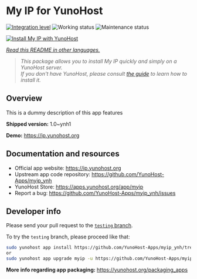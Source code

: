 <!--
N.B.: This README was automatically generated by <https://github.com/YunoHost/apps/tree/master/tools/readme_generator>
It shall NOT be edited by hand.
-->

# My IP for YunoHost

[![Integration level](https://dash.yunohost.org/integration/myip.svg)](https://ci-apps.yunohost.org/ci/apps/myip/) ![Working status](https://ci-apps.yunohost.org/ci/badges/myip.status.svg) ![Maintenance status](https://ci-apps.yunohost.org/ci/badges/myip.maintain.svg)

[![Install My IP with YunoHost](https://install-app.yunohost.org/install-with-yunohost.svg)](https://install-app.yunohost.org/?app=myip)

*[Read this README in other languages.](./ALL_README.md)*

> *This package allows you to install My IP quickly and simply on a YunoHost server.*  
> *If you don't have YunoHost, please consult [the guide](https://yunohost.org/install) to learn how to install it.*

## Overview

This is a dummy description of this app features

**Shipped version:** 1.0~ynh1

**Demo:** <https://ip.yunohost.org>
## Documentation and resources

- Official app website: <https://ip.yunohost.org>
- Upstream app code repository: <https://github.com/YunoHost-Apps/myip_ynh>
- YunoHost Store: <https://apps.yunohost.org/app/myip>
- Report a bug: <https://github.com/YunoHost-Apps/myip_ynh/issues>

## Developer info

Please send your pull request to the [`testing` branch](https://github.com/YunoHost-Apps/myip_ynh/tree/testing).

To try the `testing` branch, please proceed like that:

```bash
sudo yunohost app install https://github.com/YunoHost-Apps/myip_ynh/tree/testing --debug
or
sudo yunohost app upgrade myip -u https://github.com/YunoHost-Apps/myip_ynh/tree/testing --debug
```

**More info regarding app packaging:** <https://yunohost.org/packaging_apps>
